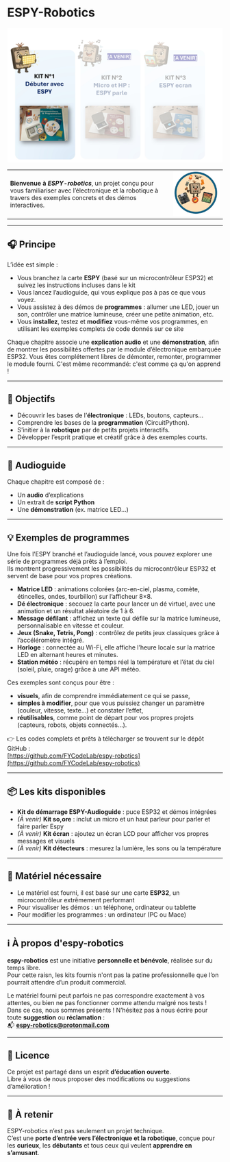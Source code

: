 # ESPY-Robotics


<p align="center">
  <a href="[https://github.com/FYCodeLab/espy-robotics/edit/main/README.md](https://github.com/FYCodeLab/espy-robotics/blob/main/README.md)">
    <img src="https://raw.githubusercontent.com/FYCodeLab/espy-robotics/main/assets/espy%20kits.jpg" width="800">
  </a>
</p>


<table>
  <tr>
    <td style="padding-right:20px; vertical-align:middle;">
      <b>Bienvenue à <i>ESPY-robotics</i></b>, un projet conçu pour vous familiariser avec l’électronique et la robotique à travers des exemples concrets et des démos interactives.
    </td>
    <td style="vertical-align:middle;">
      <img src="https://github.com/FYCodeLab/espy-robotics/blob/main/assets/espysmall.png?raw=true" width="400">
    </td>
  </tr>
</table>



---

## 🎧 Principe

L’idée est simple :  
- Vous branchez la carte **ESPY** (basé sur un microcontrôleur ESP32) et suivez les instructions incluses dans le kit
- Vous lancez l’audioguide, qui vous explique pas à pas ce que vous voyez.  
- Vous assistez à des démos de **programmes** : allumer une LED, jouer un son, contrôler une matrice lumineuse, créer une petite animation, etc.
- Vous **installez**, testez et **modifiez** vous-même vos programmes, en utilisant les exemples complets  de code donnés sur ce site  

Chaque chapitre associe une **explication audio** et une **démonstration**, afin de montrer les possibilités offertes par le module d’électronique embarquée ESP32. Vous êtes complétement libres de démonter, remonter, programmer le module fourni. C'est même recommandé: c'est comme ça qu'on apprend !

---

## 🚀 Objectifs 

- Découvrir les bases de l’**électronique** : LEDs, boutons, capteurs...  
- Comprendre les bases de la **programmation** (CircuitPython).  
- S’initier à la **robotique** par de petits projets interactifs.  
- Développer l’esprit pratique et créatif grâce à des exemples courts.  

---

## 📂 Audioguide

Chaque chapitre est composé de :  
- Un **audio** d’explications  
- Un extrait de **script Python**  
- Une **démonstration** (ex. matrice LED...)  

---
## 💡 Exemples de programmes

Une fois l’ESPY branché et l’audioguide lancé, vous pouvez explorer une série de programmes déjà prêts à l’emploi.  
Ils montrent progressivement les possibilités du microcontrôleur ESP32 et servent de base pour vos propres créations.

- **Matrice LED** : animations colorées (arc-en-ciel, plasma, comète, étincelles, ondes, tourbillon) sur l’afficheur 8×8.  
- **Dé électronique** : secouez la carte pour lancer un dé virtuel, avec une animation et un résultat aléatoire de 1 à 6.  
- **Message défilant** : affichez un texte qui défile sur la matrice lumineuse, personnalisable en vitesse et couleur.  
- **Jeux (Snake, Tetris, Pong)** : contrôlez de petits jeux classiques grâce à l’accéléromètre intégré.  
- **Horloge** : connectée au Wi-Fi, elle affiche l’heure locale sur la matrice LED en alternant heures et minutes.  
- **Station météo** : récupère en temps réel la température et l’état du ciel (soleil, pluie, orage) grâce à une API météo.

Ces exemples sont conçus pour être :  
- **visuels**, afin de comprendre immédiatement ce qui se passe,  
- **simples à modifier**, pour que vous puissiez changer un paramètre (couleur, vitesse, texte…) et constater l’effet,  
- **réutilisables**, comme point de départ pour vos propres projets (capteurs, robots, objets connectés…).

👉 Les codes complets et prêts à télécharger se trouvent sur le dépôt GitHub :  
[https://github.com/FYCodeLab/espy-robotics](https://github.com/FYCodeLab/espy-robotics)

---

## 📦 Les kits disponibles

- **Kit de démarrage ESPY-Audioguide** : puce ESP32 et démos intégrées  
- *(À venir)* **Kit so,ore** : inclut un micro et un haut parleur pour parler et faire parler Espy
- *(À venir)* **Kit écran** : ajoutez un écran LCD pour afficher vos propres messages et visuels  
- *(À venir)* **Kit détecteurs** : mesurez la lumière, les sons ou la température  

---

## 🔧 Matériel nécessaire

- Le matériel est fourni, il est basé sur une carte **ESP32**, un microcontrôleur extrêmement performant 
- Pour visualiser les démos : un téléphone, ordinateur ou tablette  
- Pour modifier les programmes : un ordinateur (PC ou Mace)  

---

## ℹ️ À propos d'espy-robotics 

**espy-robotics** est une initiative **personnelle et bénévole**, réalisée sur du temps libre.  
Pour cette raisn, les kits fournis n'ont pas la patine professionnelle que l’on pourrait attendre d’un produit commercial.  

Le matériel fourni peut parfois ne pas correspondre exactement à vos attentes, ou bien ne pas fonctionner comme attendu malgré nos tests !  
Dans ce cas, nous sommes présents ! N’hésitez pas à nous écrire pour toute **suggestion** ou **réclamation** :  
📬 **espy-robotics@protonmail.com**

---

## 📜 Licence

Ce projet est partagé dans un esprit **d’éducation ouverte**.  
Libre à vous de nous proposer des modifications ou suggestions d’amélioration !  

---

## 🌟 À retenir

ESPY-robotics n’est pas seulement un projet technique.  
C’est une **porte d’entrée vers l’électronique et la robotique**, conçue pour les **curieux**, les **débutants** et tous ceux qui veulent **apprendre en s’amusant**.  
